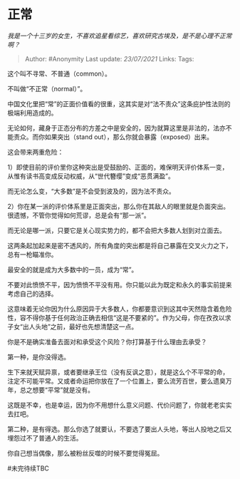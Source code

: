 # 正常
*我是一个十三岁的女生，不喜欢追星看综艺，喜欢研究古埃及，是不是心理不正常啊？*

> Author: #Anonymity
Last update: *23/07/2021* 
Links:
Tags:   



这个叫不寻常、不普通（common）。

不叫做“不正常（normal）”。

中国文化里把“常”的正面价值看的很重，这其实是对“法不责众”这条庇护性法则的极端利用造成的。

无论如何，藏身于正态分布的方差之中是安全的，因为就算这里是非法的，法亦不能责众。而你如果突出（stand out），那么你就会暴露（exposed）出来。

这会带来两重危险：

1）即使目前的评价里你这种突出是受鼓励的、正面的，难保明天评价体系一变，从惟有读书高变成反动权威，从“世代簪缨”变成“恶贯满盈”。

而无论怎么变，“大多数”是不会受到波及的，因为法不责众。

2）你在某一派的评价体系里是正面突出，那么你在其敌人的眼里就是负面突出。很遗憾，不管你觉得如何荒谬，总是会有“那一派”。

而无论是哪一派，只要它是关心现实势力的，都不会把大多数人划到对立面去。

这两条起加起来是密不透风的，所有角度的突出都是将自己暴露在交叉火力之下，总有一枪瞄准你。

最安全的就是成为大多数中的一员，成为“常”。

不要对此愤愤不平，因为愤愤不平没有用。你只能以此为既定和永久的事实前提来考虑自己的选择。

这意味着无论你因为什么原因异于大多数人，你都要意识到这其中天然隐含着危险性，容不得你基于任何政治正确去相信“这是不要紧的”。作为父母，你在孜孜以求子女“出人头地”之前，最好也先想清楚这一点。

你是不是确实准备去面对和承受这个风险？你打算基于什么理由去承受？

第一种，是你没得选。

生下来就天赋异禀，或者要继承王位（没有反讽之意），就是这么个不平常的命，注定不可能平常。又或者命运把你放在了一个位置上，要么流芳百世，要么遗臭万年，总之想要“平常”就是没有。

这既是不幸，也是幸运，因为你不用想什么意义问题、代价问题了，你就老老实实去扛吧。

第二种，是有得选。那么你选了就要认，不要选了要出人头地，等出人投地之后又埋怨过不了普通人的生活。

你自己想当偶像，那么被粉丝反噬的时候不要觉得冤屈。

#未完待续TBC 



